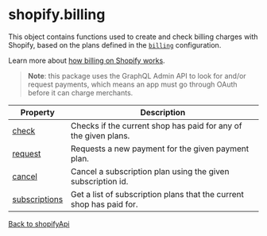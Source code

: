 # shopify.billing

This object contains functions used to create and check billing charges with Shopify, based on the plans defined in the [`billing`](../shopifyApi.md#billing) configuration.

Learn more about [how billing on Shopify works](https://shopify.dev/docs/apps/billing).

> **Note**: this package uses the GraphQL Admin API to look for and/or request payments, which means an app must go through OAuth before it can charge merchants.

| Property                            | Description                                                          |
| ----------------------------------- | -------------------------------------------------------------------- |
| [check](./check.md)                 | Checks if the current shop has paid for any of the given plans.      |
| [request](./request.md)             | Requests a new payment for the given payment plan.                   |
| [cancel](./cancel.md)               | Cancel a subscription plan using the given subscription id.          |
| [subscriptions](./subscriptions.md) | Get a list of subscription plans that the current shop has paid for. |

[Back to shopifyApi](../shopifyApi.md)
